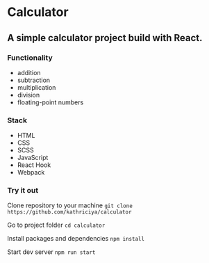 # Calculator

## A simple calculator project build with React.

### Functionality

- addition
- subtraction
- multiplication
- division
- floating-point numbers

### Stack

- HTML
- CSS
- SCSS
- JavaScript
- React Hook
- Webpack

### Try it out

Clone repository to your machine `git clone https://github.com/kathriciya/calculator`

Go to project folder `cd calculator`

Install packages and dependencies `npm install`

Start dev server `npm run start`
